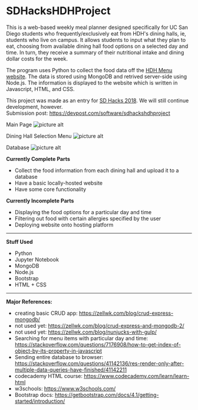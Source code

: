 # SDHacksHDHProject

This is a web-based weekly meal planner designed specifically for UC San Diego students who frequently/exclusively eat from HDH's dining halls, ie, students who live on campus. It allows students to input what they plan to eat, choosing from available dining hall food options on a selected day and time. In turn, they receive a summary of their nutritional intake and dining dollar costs for the week. 

The program uses Python to collect the food data off the [HDH Menu website](https://hdh-web.ucsd.edu/dining/apps/diningservices/). The data is stored using MongoDB and retrived server-side using Node.js. The information is displayed to the website which is written in Javascript, HTML, and CSS. 

This project was made as an entry for [SD Hacks 2018](https://www.sdhacks.io/). We will still continue development, however. <br>
Submission post: https://devpost.com/software/sdhackshdhproject

Main Page
![picture alt](https://i.imgur.com/UbzUKgY.png "Main Page")

Dining Hall Selection Menu
![picture alt](https://i.imgur.com/AT0WpYr.png "Dining Hall Selection Menu")

Database
![picture alt](https://i.imgur.com/NVwqQmy.png "Database")

**Currently Complete Parts**
* Collect the food information from each dining hall and upload it to a database
* Have a basic locally-hosted website
* Have some core functionality

**Currently Incomplete Parts**
* Displaying the food options for a particular day and time
* Filtering out food with certain allergies specified by the user
* Deploying website onto hosting platform


---------------------------------------------------------------------------------------------------------------
**Stuff Used**
* Python
* Jupyter Notebook
* MongoDB
* Node.js
* Bootstrap
* HTML + CSS

---------------------------------------------------------------------------------------------------------------
**Major References:**
* creating basic CRUD app: https://zellwk.com/blog/crud-express-mongodb/
* not used yet: https://zellwk.com/blog/crud-express-and-mongodb-2/
* not used yet: https://zellwk.com/blog/nunjucks-with-gulp/
* Searching for menu items with particular day and time: https://stackoverflow.com/questions/7176908/how-to-get-index-of-object-by-its-property-in-javascript
* Sending entire database to browser: https://stackoverflow.com/questions/41142136/res-render-only-after-multiple-data-queries-have-finished/41142211
* codecademy HTML course: https://www.codecademy.com/learn/learn-html
* w3schools: https://www.w3schools.com/
* Bootstrap docs: https://getbootstrap.com/docs/4.1/getting-started/introduction/
